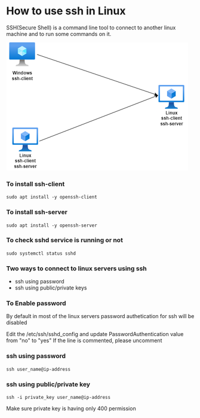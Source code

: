 # How to use ssh in Linux

SSH(Secure Shell) is a command line tool to connect to another linux machine and to run some commands on it.

![SSH](/content/linux/tutorials/ssh/images/ssh.png)

### To install ssh-client
```
sudo apt install -y openssh-client
```

### To install ssh-server
```
sudo apt install -y openssh-server
```

### To check sshd service is running or not
```
sudo systemctl status sshd
```

### Two ways to connect to linux servers using ssh
* ssh using password
* ssh using public/private keys

### To Enable password 

By default in most of the linux servers password authetication for ssh will be disabled

Edit the /etc/ssh/sshd_config and update PasswordAuthentication value from "no" to "yes" If the line is commented, please uncomment

### ssh using password
```
ssh user_name@ip-address
```


### ssh using public/private key
```
ssh -i private_key user_name@ip-address
```

Make sure private key is having only 400 permission